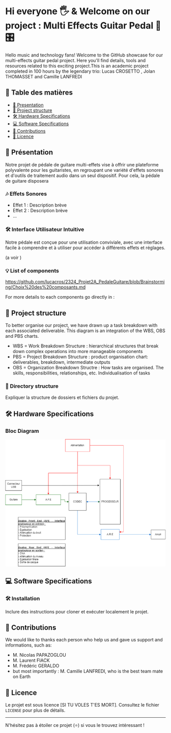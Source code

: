# Hi everyone 🖐️ & Welcome on our project : Multi Effects Guitar Pedal 🎸🎛️



Hello music and technology fans! Welcome to the GitHub showcase for our multi-effects guitar pedal project. Here you'll find details, tools and resources related to this exciting project.This is an academic project completed in 100 hours by the legendary trio: Lucas CROSETTO , Jolan THOMASSET and Camille LANFREDI

## 📖 Table des matières

- [📌 Presentation](#-présentation)
- [🔧 Project structure](#-project-structure)
- [🛠️ Hardware Specifications](#-hardware-specifications)
- [💻 Software Specifications](#-software-specifications)
- [🚀 Contributions](#-contributions)
- [📜 Licence](#-licence)

## 📌 Présentation

Notre projet de pédale de guitare multi-effets vise à offrir une plateforme polyvalente pour les guitaristes, en regroupant une variété d'effets sonores et d'outils de traitement audio dans un seul dispositif.
Pour cela, la pédale de guitare disposera

### 🎶 Effets Sonores

- Effet 1 : Description brève
- Effet 2 : Description brève
- ...

### 🛠️ Interface Utilisateur Intuitive
Notre pédale est conçue pour une utilisation conviviale, avec une interface facile à comprendre et à utiliser pour accéder à différents effets et réglages.

(a voir )

### 💡 List of components

https://github.com/lucacros/2324_Projet2A_PedaleGuitare/blob/Brainstorming/Choix%20des%20composants.md

For more details to each components go directly in : 

## 🔧 Project structure
To better organise our project, we have drawn up a task breakdown with each associated deliverable. This diagram is an integration of the WBS, OBS and PBS charts.


- WBS = Work Breakdown Structure : hierarchical structures that break down complex operations into more manageable components
- PBS = Project Breakdown Structure : product organisation chart: deliverables, breakdown, intermediate outputs
- OBS = Organization Breakdown Structre : How tasks are organised. The skills, responsibilities, relationships, etc. Individualisation of tasks
### 📁 Directory structure

Expliquer la structure de dossiers et fichiers du projet.


## 🛠️ Hardware Specifications

### Bloc Diagram
<p align="center">
  <img src="https://github.com/lucacros/2324_Projet2A_PedaleGuitare/blob/Brainstorming/Mod%C3%A9lisation%20du%20syst%C3%A8me.png" alt="drawing" width="600" />
</p>


## 💻 Software Specifications

### 🛠 Installation

Inclure des instructions pour cloner et exécuter localement le projet.

## 🚀 Contributions
We would like to thanks each person who help us and gave us support and informations, such as:
- M. Nicolas PAPAZOGLOU 
- M. Laurent FIACK
- M. Frédéric GERALDO
- but most importantly : M. Camille LANFREDI, who is the best team mate on Earth 




## 📜 Licence

Le projet est sous licence [SI TU VOLES T'ES MORT]. Consultez le fichier `LICENSE` pour plus de détails.

---
N'hésitez pas à étoiler ce projet (⭐) si vous le trouvez intéressant !

